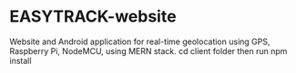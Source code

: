# EASYTRACK-website
Website and Android application for real-time geolocation using GPS, Raspberry Pi, NodeMCU, using MERN stack.
cd client folder then run npm install
